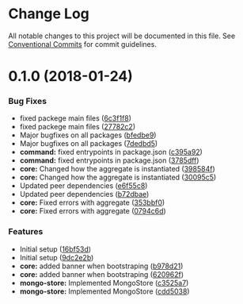 # Change Log

All notable changes to this project will be documented in this file.
See [Conventional Commits](https://conventionalcommits.org) for commit guidelines.

<a name="0.1.0"></a>
# 0.1.0 (2018-01-24)


### Bug Fixes

* fixed packege main files ([6c3f1f8](https://github.com/eventific/eventific/commit/6c3f1f8))
* fixed packege main files ([27782c2](https://github.com/eventific/eventific/commit/27782c2))
* Major bugfixes on all packages ([bfedbe9](https://github.com/eventific/eventific/commit/bfedbe9))
* Major bugfixes on all packages ([7dedbd5](https://github.com/eventific/eventific/commit/7dedbd5))
* **command:** fixed entrypoints in package.json ([c395a92](https://github.com/eventific/eventific/commit/c395a92))
* **command:** fixed entrypoints in package.json ([3785dff](https://github.com/eventific/eventific/commit/3785dff))
* **core:** Changed how the aggregate is instantiated ([398584f](https://github.com/eventific/eventific/commit/398584f))
* **core:** Changed how the aggregate is instantiated ([30095c5](https://github.com/eventific/eventific/commit/30095c5))
* Updated peer dependencies ([e6f55c8](https://github.com/eventific/eventific/commit/e6f55c8))
* Updated peer dependencies ([b72dbae](https://github.com/eventific/eventific/commit/b72dbae))
* **core:** Fixed errors with aggregate ([353bbf0](https://github.com/eventific/eventific/commit/353bbf0))
* **core:** Fixed errors with aggregate ([0794c6d](https://github.com/eventific/eventific/commit/0794c6d))


### Features

* Initial setup ([16bf53d](https://github.com/eventific/eventific/commit/16bf53d))
* Initial setup ([9dc2e2b](https://github.com/eventific/eventific/commit/9dc2e2b))
* **core:** added banner when bootstraping ([b978d21](https://github.com/eventific/eventific/commit/b978d21))
* **core:** added banner when bootstraping ([620962f](https://github.com/eventific/eventific/commit/620962f))
* **mongo-store:** Implemented MongoStore ([c3525a7](https://github.com/eventific/eventific/commit/c3525a7))
* **mongo-store:** Implemented MongoStore ([cdd5038](https://github.com/eventific/eventific/commit/cdd5038))
